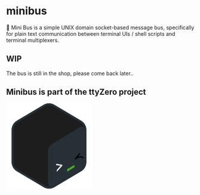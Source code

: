 # minibus

🚐 Mini Bus is a simple UNIX domain socket-based message bus, 
specifically for plain text communication between terminal 
UIs / shell scripts and terminal multiplexers.


## WIP

The bus is still in the shop, please come back later..

## Minibus is part of the ttyZero project

![ttyZero Logo](/docs/ttyzero_animated.png?raw=true)
